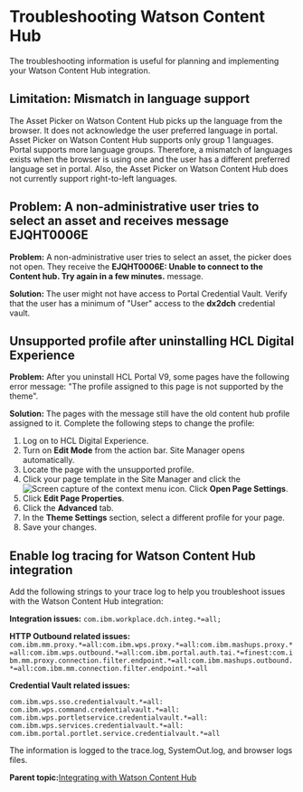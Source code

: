 # Troubleshooting Watson Content Hub

The troubleshooting information is useful for planning and implementing your Watson Content Hub integration.

## Limitation: Mismatch in language support

The Asset Picker on Watson Content Hub picks up the language from the browser. It does not acknowledge the user preferred language in portal. Asset Picker on Watson Content Hub supports only group 1 languages. Portal supports more language groups. Therefore, a mismatch of languages exists when the browser is using one and the user has a different preferred language set in portal. Also, the Asset Picker on Watson Content Hub does not currently support right-to-left languages.

## Problem: A non-administrative user tries to select an asset and receives message EJQHT0006E

**Problem:** A non-administrative user tries to select an asset, the picker does not open. They receive the **EJQHT0006E: Unable to connect to the Content hub. Try again in a few minutes.** message.

**Solution:** The user might not have access to Portal Credential Vault. Verify that the user has a minimum of "User" access to the **dx2dch** credential vault.

## Unsupported profile after uninstalling HCL Digital Experience

**Problem:** After you uninstall HCL Portal V9, some pages have the following error message: "The profile assigned to this page is not supported by the theme".

**Solution:** The pages with the message still have the old content hub profile assigned to it. Complete the following steps to change the profile:

1.  Log on to HCL Digital Experience.
2.  Turn on **Edit Mode** from the action bar. Site Manager opens automatically.
3.  Locate the page with the unsupported profile.
4.  Click your page template in the Site Manager and click the ![Screen capture of the context menu](../images/toolbar_context_menu.jpg) icon. Click **Open Page Settings**.
5.  Click **Edit Page Properties**.
6.  Click the **Advanced** tab.
7.  In the **Theme Settings** section, select a different profile for your page.
8.  Save your changes.

## Enable log tracing for Watson Content Hub integration

Add the following strings to your trace log to help you troubleshoot issues with the Watson Content Hub integration:

**Integration issues:** `com.ibm.workplace.dch.integ.*=all;`

**HTTP Outbound related issues:** `com.ibm.mm.proxy.*=all:com.ibm.wps.proxy.*=all:com.ibm.mashups.proxy.*=all:com.ibm.wps.outbound.*=all:com.ibm.portal.auth.tai.*=finest:com.ibm.mm.proxy.connection.filter.endpoint.*=all:com.ibm.mashups.outbound.*=all:com.ibm.mm.connection.filter.endpoint.*=all`

**Credential Vault related issues:**

```
com.ibm.wps.sso.credentialvault.*=all:
com.ibm.wps.command.credentialvault.*=all:
com.ibm.wps.portletservice.credentialvault.*=all:
com.ibm.wps.services.credentialvault.*=all:
com.ibm.portal.portlet.service.credentialvault.*=all
```

The information is logged to the trace.log, SystemOut.log, and browser logs files.

**Parent topic:**[Integrating with Watson Content Hub](../integrate/int_dch.md)

